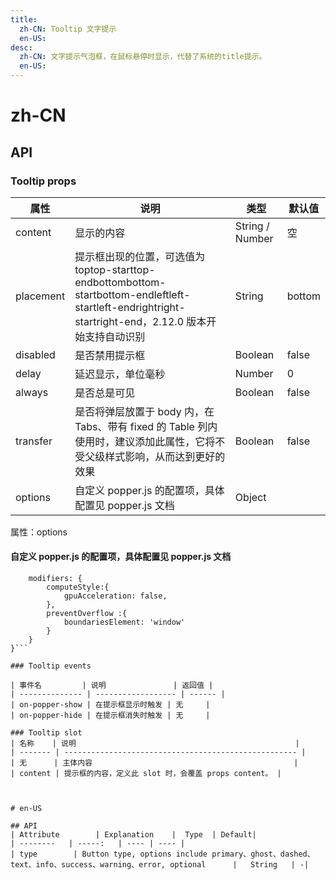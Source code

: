 ```yaml
---
title:
  zh-CN: Tooltip 文字提示
  en-US:
desc:
  zh-CN: 文字提示气泡框，在鼠标悬停时显示，代替了系统的title提示。
  en-US:
---
```



# zh-CN




## API

### Tooltip props

| 属性      | 说明                                                                                                                                                  | 类型            | 默认值 |
| --------- | ----------------------------------------------------------------------------------------------------------------------------------------------------- | --------------- | ------ |
| content   | 显示的内容                                                                                                                                            | String / Number | 空     |
| placement | 提示框出现的位置，可选值为toptop-starttop-endbottombottom-startbottom-endleftleft-startleft-endrightright-startright-end，2.12.0 版本开始支持自动识别 | String          | bottom |
| disabled  | 是否禁用提示框                                                                                                                                        | Boolean         | false  |
| delay     | 延迟显示，单位毫秒                                                                                                                                    | Number          | 0      |
| always    | 是否总是可见                                                                                                                                          | Boolean         | false  |
| transfer  | 是否将弹层放置于 body 内，在 Tabs、带有 fixed 的 Table 列内使用时，建议添加此属性，它将不受父级样式影响，从而达到更好的效果                           | Boolean         | false  |
| options   | 自定义 popper.js 的配置项，具体配置见 popper.js 文档                                                                                                  | Object          | |

属性：options

#### 自定义 popper.js 的配置项，具体配置见 popper.js 文档
```{
    modifiers: {
        computeStyle:{
            gpuAcceleration: false,
        },
        preventOverflow :{
            boundariesElement: 'window'
        }
    }
}```

### Tooltip events

| 事件名         | 说明               | 返回值 |
| -------------- | ------------------ | ------ |
| on-popper-show | 在提示框显示时触发 | 无     |
| on-popper-hide | 在提示框消失时触发 | 无     |

### Tooltip slot
| 名称    | 说明                                                 |
| ------- | ---------------------------------------------------- |
| 无      | 主体内容                                             |
| content | 提示框的内容，定义此 slot 时，会覆盖 props content。 |



# en-US

## API
| Attribute        | Explanation    |  Type  | Default|
| --------   | -----:   | ---- | ---- |
| type        | Button type, options include primary、ghost、dashed、text、info、success、warning、error, optional      |   String   | -|
